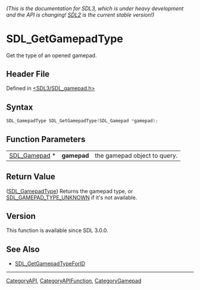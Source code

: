 ###### (This is the documentation for SDL3, which is under heavy development and the API is changing! [SDL2](https://wiki.libsdl.org/SDL2/) is the current stable version!)
# SDL_GetGamepadType

Get the type of an opened gamepad.

## Header File

Defined in [<SDL3/SDL_gamepad.h>](https://github.com/libsdl-org/SDL/blob/main/include/SDL3/SDL_gamepad.h)

## Syntax

```c
SDL_GamepadType SDL_GetGamepadType(SDL_Gamepad *gamepad);
```

## Function Parameters

|                              |             |                              |
| ---------------------------- | ----------- | ---------------------------- |
| [SDL_Gamepad](SDL_Gamepad) * | **gamepad** | the gamepad object to query. |

## Return Value

([SDL_GamepadType](SDL_GamepadType)) Returns the gamepad type, or
[SDL_GAMEPAD_TYPE_UNKNOWN](SDL_GAMEPAD_TYPE_UNKNOWN) if it's not available.

## Version

This function is available since SDL 3.0.0.

## See Also

- [SDL_GetGamepadTypeForID](SDL_GetGamepadTypeForID)

----
[CategoryAPI](CategoryAPI), [CategoryAPIFunction](CategoryAPIFunction), [CategoryGamepad](CategoryGamepad)


